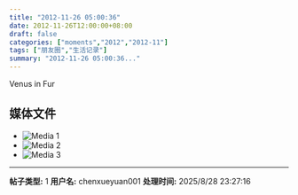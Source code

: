 ```yaml
---
title: "2012-11-26 05:00:36"
date: 2012-11-26T12:00:00+08:00
draft: false
categories: ["moments","2012","2012-11"]
tags: ["朋友圈","生活记录"]
summary: "2012-11-26 05:00:36..."
---
```


Venus in Fur

## 媒体文件

- ![Media 1](/Moments/photos/2012-11-26/201211260500360.jpg)
- ![Media 2](/Moments/photos/2012-11-26/201211260500361.jpg)
- ![Media 3](/Moments/photos/2012-11-26/201211260500362.jpg)

---

**帖子类型:** 1
**用户名:** chenxueyuan001
**处理时间:** 2025/8/28 23:27:16